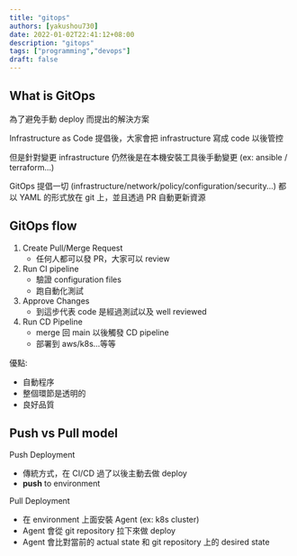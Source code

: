 ```yaml
---
title: "gitops"
authors: [yakushou730]
date: 2022-01-02T22:41:12+08:00
description: "gitops"
tags: ["programming","devops"]
draft: false
---
```


## What is GitOps
為了避免手動 deploy 而提出的解決方案

Infrastructure as Code 提倡後，大家會把 infrastructure 寫成 code 以後管控

但是針對變更 infrastructure 仍然後是在本機安裝工具後手動變更 (ex: ansible / terraform...)

GitOps 提倡一切 (infrastructure/network/policy/configuration/security...) 都以 YAML 的形式放在 git 上，並且透過 PR 自動更新資源

## GitOps flow
1. Create Pull/Merge Request
   - 任何人都可以發 PR，大家可以 review
2. Run CI pipeline
   - 驗證 configuration files
   - 跑自動化測試
3. Approve Changes
   - 到這步代表 code 是經過測試以及 well reviewed
4. Run CD Pipeline
   - merge 回 main 以後觸發 CD pipeline
   - 部署到 aws/k8s...等等

優點:
- 自動程序
- 整個環節是透明的
- 良好品質

## Push vs Pull model
Push Deployment
- 傳統方式，在 CI/CD 過了以後主動去做 deploy
- **push** to environment

Pull Deployment
- 在 environment 上面安裝 Agent (ex: k8s cluster)
- Agent 會從 git repository 拉下來做 deploy
- Agent 會比對當前的 actual state 和 git repository 上的 desired state


